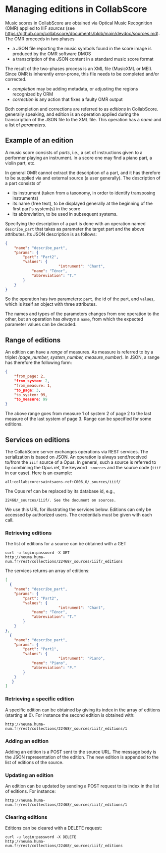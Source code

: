 # Managing editions in CollabScore

Music scores in CollabScore are obtained via Optical Music Recognition (OMR)
applied to IIIF *sources* (see https://github.com/collabscore/documents/blob/main/devdoc/sources.md). 
The OMR proceeds in two phases

 - a JSON file reporting the music symbols found in the score image is produced by the OMR software DMOS
 - a transcription of the JSON content in a standard music score format

The result of the two-phases process  is an XML file (MusicXML or MEI). Since
OMR is inherently error-prone, this file needs to be completed and/or corrected.

  - *completion* may be adding metadata, or adjusting the regions recognized by ORM
  - *correction* is any action that fixes a faulty OMR output

Both completion and corrections are referred to as *editions* in CollabScore.
generally speaking, and edition is an operation applied during the transcription
of the JSON file to the XML file. This operation has a *name* and a list
of *parameters*.

##  Example of an edition

A music score consists of *parts*, i.e., a set of instructions given to 
a performer playing an instrument. In a score one may find a piano part, a
violin part, etc.

In general OMR cannot extract the description of a part, and it has therefore
to be supplied via and external source (a user generally). The description
of a part consists of

 - its instrument (taken from a taxonomy, in order to identify transposing instruments)
 - its name (free text), to be displayed generally at the beginning of the first part's system(s) in the score 
 - its abbreviation, to be used in subsequent systems.

Specifying the description of a part is done with an operation named ``describe_part`` 
that takes as parameter the target part and the above attributes. Its JSON description is as follows:

```json
{
	"name": "describe_part",
	"params": {
		"part": "Part2",
		"values": {
                        "intrument": "Chant",
			"name": "Ténor",
			"abbreviation": "T."
		}
	}
}
```

So the operation has two parameters: ``part``, the id of the part, and
``values``, which is itself an object with three attributes. 

The names and types of the parameters changes from one operation to the other,
but an operation has *always* a ``name``, from which the expected parameter 
values can be decoded.

## Range of editions

An edition can have a *range* of measures. As measure is referred to
by a triplet *(page_number, system_number, measure_number)*. In JSON,
a range has therefore the following form:

```json
{
	"from_page: 2,
	"from_system: 2,
	"from_measure: 1,
	"to_page: 3,
	"to_system: 99,
	"to_measure: 99
}
```
The above range goes from measure 1 of system 2 of page 2 to the
last measure of the last system of page 3. Range can be specified
for some editions.

## Services on editions

The CollabScore server exchanges operations via REST services. 
The serialization is based on JSON. An operation is always send/received
to/from the ``iiif`` source of a Opus. In general, such a source
is referred to by combining the Opus ref, the keyword ``_sources``
and the source code (``iiif`` in our case). Here is an example:

```
all:collabscore:saintsaens-ref:C006_0/_sources/iiif/
```

The Opus ref can be replaced by its database id, e.g., 

```
22468/_sources/iiif/. See the document on sources.
```

We use this URL for illustrating the services below. Editions can only be accessed by authorized users. The credentials must be given with each call.

### Retrieving editions

The list of editions for a source can be obtained with a GET

```
curl -u login:password -X GET
http://neuma.huma-num.fr/rest/collections/22468/_sources/iiif/_editions
```

The services returns an array of editions:

```json
[
  {
	"name": "describe_part",
	"params": {
		"part": "Part2",
		"values": {
                        "intrument": "Chant",
			"name": "Ténor",
			"abbreviation": "T."
		}
	}
},
  {
	"name": "describe_part",
	"params": {
		"part": "Part1",
		"values": {
                        "intrument": "Piano",
			"name": "Piano",
			"abbreviation": "P."
		}
	}
   }
]
```

### Retrieving a specific edition

A specific edition can be obtained by giving its index in the array
of editions (starting at 0). For instance the second edition
is obtained with:

```
http://neuma.huma-num.fr/rest/collections/22468/_sources/iiif/_editions/1
```

### Adding an edition

Adding an edition is a POST sent to the source URL. The message body
is the JSON representation of the edition. The new edition is appended 
to the list of editions of the source.

### Updating an edition

An edition can be updated by sending a POST request to its index in
the list of editions. For instance:

```
http://neuma.huma-num.fr/rest/collections/22468/_sources/iiif/_editions/1
```

### Clearing editions

Editions can be cleared with a DELETE request:

```
curl -u login:password -X DELETE
http://neuma.huma-num.fr/rest/collections/22468/_sources/iiif/_editions
```


